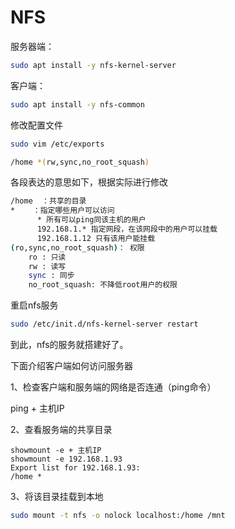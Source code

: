 # NFS

服务器端：

```bash
sudo apt install -y nfs-kernel-server
```

客户端：

```bash
sudo apt install -y nfs-common
```

修改配置文件

```bash
sudo vim /etc/exports

/home *(rw,sync,no_root_squash)
```

各段表达的意思如下，根据实际进行修改

```bash
/home  ：共享的目录
*    ：指定哪些用户可以访问
      * 所有可以ping同该主机的用户
      192.168.1.* 指定网段，在该网段中的用户可以挂载
      192.168.1.12 只有该用户能挂载
(ro,sync,no_root_squash)： 权限
    ro : 只读
    rw : 读写
    sync : 同步
    no_root_squash: 不降低root用户的权限
```

重启nfs服务

```bash
sudo /etc/init.d/nfs-kernel-server restart
```

到此，nfs的服务就搭建好了。

下面介绍客户端如何访问服务器

1、检查客户端和服务端的网络是否连通（ping命令）

ping + 主机IP

2、查看服务端的共享目录

```text
showmount -e + 主机IP
showmount -e 192.168.1.93
Export list for 192.168.1.93:
/home *
```

3、将该目录挂载到本地

```bash
sudo mount -t nfs -o nolock localhost:/home /mnt
```

